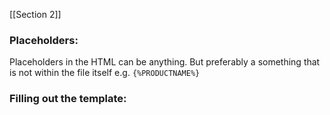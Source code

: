 [[Section 2]]

### Placeholders:

Placeholders in the HTML can be anything. But preferably a something that is not within the file itself e.g. `{%PRODUCTNAME%}`

### Filling out the template:

